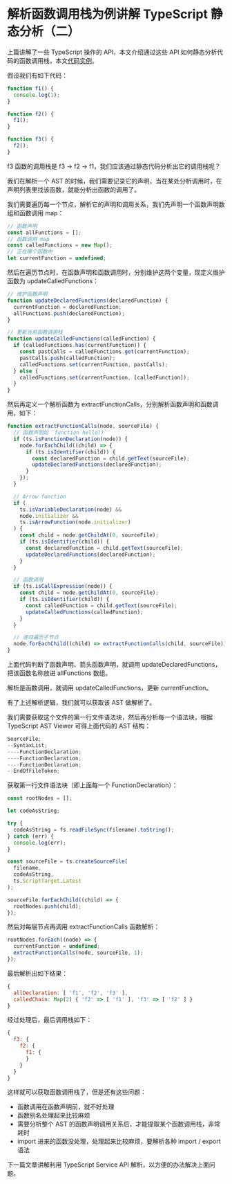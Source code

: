 # 解析函数调用栈为例讲解 TypeScript 静态分析（二）

上篇讲解了一些 TypeScript 操作的 API，本文介绍通过这些 API 如何静态分析代码的函数调用栈，本文[代码实例](https://github.com/fulldo/call-chain-static-analysis/blob/main/extract.js)。

假设我们有如下代码：

```js
function f1() {
  console.log(1);
}

function f2() {
  f1();
}

function f3() {
  f2();
}
```

f3 函数的调用栈是 f3 -> f2 -> f1，我们应该通过静态代码分析出它的调用栈呢？

我们在解析一个 AST 的时候，我们需要记录它的声明，当在某处分析调用时，在声明列表里找该函数，就能分析出函数的调用了。

我们需要遍历每一个节点，解析它的声明和调用关系，我们先声明一个函数声明数组和函数调用 map：

```js
// 函数声明
const allFunctions = [];
// 函数调用 map
const calledFunctions = new Map();
// 正在哪个函数中
let currentFunction = undefined;
```

然后在遍历节点时，在函数声明和函数调用时，分别维护这两个变量，现定义维护函数为 updateCalledFunctions：

```js
// 维护函数声明
function updateDeclaredFunctions(declaredFunction) {
  currentFunction = declaredFunction;
  allFunctions.push(declaredFunction);
}

// 更新当前函数调用栈
function updateCalledFunctions(calledFunction) {
  if (calledFunctions.has(currentFunction)) {
    const pastCalls = calledFunctions.get(currentFunction);
    pastCalls.push(calledFunction);
    calledFunctions.set(currentFunction, pastCalls);
  } else {
    calledFunctions.set(currentFunction, [calledFunction]);
  }
}
```

然后再定义一个解析函数为 extractFunctionCalls，分别解析函数声明和函数调用，如下：

```js
function extractFunctionCalls(node, sourceFile) {
  // 函数声明如 `function hello()`
  if (ts.isFunctionDeclaration(node)) {
    node.forEachChild((child) => {
      if (ts.isIdentifier(child)) {
        const declaredFunction = child.getText(sourceFile);
        updateDeclaredFunctions(declaredFunction);
      }
    });
  }

  // Arrow function
  if (
    ts.isVariableDeclaration(node) &&
    node.initializer &&
    ts.isArrowFunction(node.initializer)
  ) {
    const child = node.getChildAt(0, sourceFile);
    if (ts.isIdentifier(child)) {
      const declaredFunction = child.getText(sourceFile);
      updateDeclaredFunctions(declaredFunction);
    }
  }

  // 函数调用
  if (ts.isCallExpression(node)) {
    const child = node.getChildAt(0, sourceFile);
    if (ts.isIdentifier(child)) {
      const calledFunction = child.getText(sourceFile);
      updateCalledFunctions(calledFunction);
    }
  }

  // 递归遍历子节点
  node.forEachChild((child) => extractFunctionCalls(child, sourceFile));
}
```

上面代码判断了函数声明、箭头函数声明，就调用 updateDeclaredFunctions，把该函数名称放进 allFunctions 数组。

解析是函数调用，就调用 updateCalledFunctions，更新 currentFunction。

有了上述解析逻辑，我们就可以获取该 AST 做解析了。

我们需要获取这个文件的第一行文件语法块，然后再分析每一个语法块，根据 TypeScript AST Viewer 可得上面代码的 AST 结构：

```js
SourceFile;
--SyntaxList;
----FunctionDeclaration;
----FunctionDeclaration;
----FunctionDeclaration;
--EndOfFileToken;
```

获取第一行文件语法块（即上面每一个 FunctionDeclaration）：

```js
const rootNodes = [];

let codeAsString;

try {
  codeAsString = fs.readFileSync(filename).toString();
} catch (err) {
  console.log(err);
}

const sourceFile = ts.createSourceFile(
  filename,
  codeAsString,
  ts.ScriptTarget.Latest
);

sourceFile.forEachChild((child) => {
  rootNodes.push(child);
});
```

然后对每层节点再调用 extractFunctionCalls 函数解析：

```js
rootNodes.forEach((node) => {
  currentFunction = undefined;
  extractFunctionCalls(node, sourceFile, 1);
});
```

最后解析出如下结果：

```js
{
  allDeclaration: [ 'f1', 'f2', 'f3' ],
  calledChain: Map(2) { 'f2' => [ 'f1' ], 'f3' => [ 'f2' ] }
}
```

经过处理后，最后调用栈如下：

```js
{
  f3: {
    f2: {
      f1: {
      }
    }
  }
}
```

这样就可以获取函数调用栈了，但是还有这些问题：

- 函数调用在函数声明前，就不好处理
- 函数别名处理起来比较麻烦
- 需要分析整个 AST 的函数声明调用关系后，才能提取某个函数调用栈，非常耗时
- import 进来的函数没处理，处理起来比较麻烦，要解析各种 import / export 语法

下一篇文章讲解利用 TypeScript Service API 解析，以方便的办法解决上面问题。
